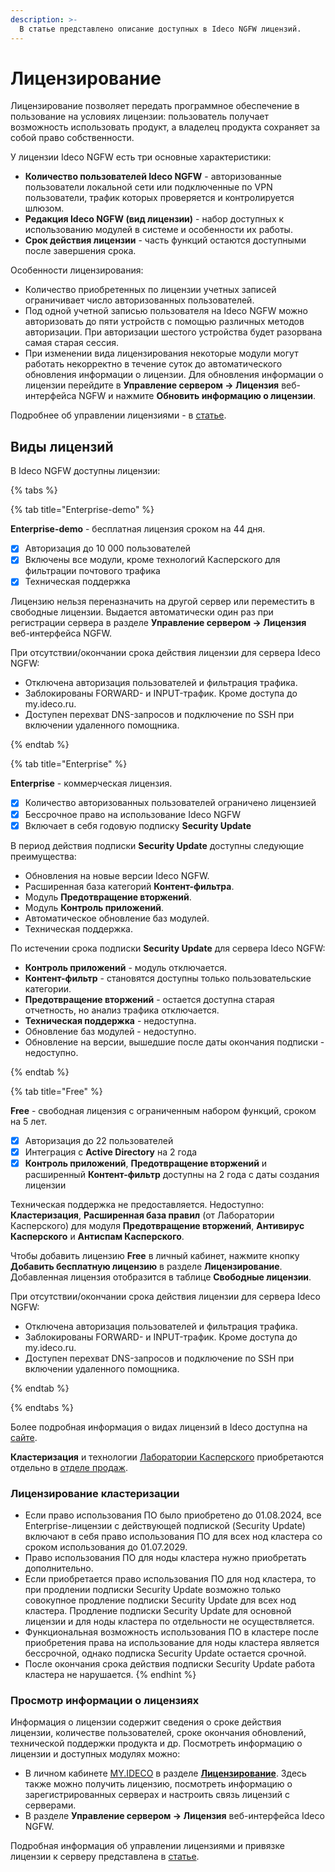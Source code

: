 ```yaml
---
description: >-
  В статье представлено описание доступных в Ideco NGFW лицензий.
---
```


# Лицензирование

Лицензирование позволяет передать программное обеспечение в пользование на условиях лицензии: пользователь получает возможность использовать продукт, а владелец продукта сохраняет за собой право собственности.

У лицензии Ideco NGFW есть три основные характеристики:

* **Количество пользователей Ideco NGFW** - авторизованные пользователи локальной сети или подключенные по VPN пользователи, трафик которых проверяется и контролируется шлюзом.
* **Редакция Ideco NGFW (вид лицензии)** - набор доступных к использованию модулей в системе и особенности их работы.
* **Срок действия лицензии** - часть функций остаются доступными после завершения срока.

Особенности лицензирования:

* Количество приобретенных по лицензии учетных записей ограничивает число авторизованных пользователей.
* Под одной учетной записью пользователя на Ideco NGFW можно авторизовать до пяти устройств с помощью различных методов авторизации. При авторизации шестого устройства будет разорвана самая старая сессия.
* При изменении вида лицензирования некоторые модули могут работать некорректно в течение суток до автоматического обновления информации о лицензии. Для обновления информации о лицензии перейдите в **Управление сервером -> Лицензия** веб-интерфейса NGFW и нажмите **Обновить информацию о лицензии**.


Подробнее об управлении лицензиями - в [статье](/settings/server-management/license-management.md).

## Виды лицензий

В Ideco NGFW доступны лицензии:

{% tabs %}

{% tab title="Enterprise-demo" %}

**Enterprise-demo** - бесплатная лицензия сроком на 44 дня.

* [x] Авторизация до 10 000 пользователей
* [x] Включены все модули, кроме технологий Касперского для фильтрации почтового трафика
* [x] Техническая поддержка

Лицензию нельзя переназначить на другой сервер или переместить в свободные лицензии. Выдается автоматически один раз при регистрации сервера в разделе **Управление сервером -> Лицензия** веб-интерфейса NGFW.

При отсутствии/окончании срока действия лицензии для сервера Ideco NGFW:
* Отключена авторизация пользователей и фильтрация трафика.
* Заблокированы FORWARD- и INPUT-трафик. Кроме доступа до my.ideco.ru.
* Доступен перехват DNS-запросов и подключение по SSH при включении удаленного помощника.

{% endtab %}

{% tab title="Enterprise" %}

**Enterprise** - коммерческая лицензия.

* [x] Количество авторизованных пользователей ограничено лицензией
* [x] Бессрочное право на использование Ideco NGFW
* [x] Включает в себя годовую подписку **Security Update**

В период действия подписки **Security Update** доступны следующие преимущества:

* Обновления на новые версии Ideco NGFW.
* Расширенная база категорий **Контент-фильтра**.
* Модуль **Предотвращение вторжений**.
* Модуль **Контроль приложений**.
* Автоматическое обновление баз модулей.
* Техническая поддержка.

По истечении срока подписки **Security Update** для сервера Ideco NGFW:

* **Контроль приложений** - модуль отключается.
* **Контент-фильтр** - становятся доступны только пользовательские категории.
* **Предотвращение вторжений** - остается доступна старая отчетность, но анализ трафика отключается.
* **Техническая поддержка** - недоступна.
* Обновление баз модулей - недоступно.
* Обновление на версии, вышедшие после даты окончания подписки - недоступно.

{% endtab %}

{% tab title="Free" %}

**Free** - свободная лицензия с ограниченным набором функций, сроком на 5 лет.

* [x] Авторизация до 22 пользователей
* [x] Интеграция с **Active Directory** на 2 года
* [x] **Контроль приложений**, **Предотвращение вторжений** и расширенный **Контент-фильтр** доступны на 2 года с даты создания лицензии
  
Техническая поддержка не предоставляется. Недоступно: **Кластеризация**, **Расширенная база правил** (от Лаборатории Касперского) для модуля **Предотвращение вторжений**, **Антивирус Касперского** и **Антиспам Касперского**.

Чтобы добавить лицензию **Free** в личный кабинет, нажмите кнопку **Добавить бесплатную лицензию** в разделе **Лицензирование**. Добавленная лицензия отобразится в таблице **Свободные лицензии**.

При отсутствии/окончании срока действия лицензии для сервера Ideco NGFW:
* Отключена авторизация пользователей и фильтрация трафика.
* Заблокированы FORWARD- и INPUT-трафик. Кроме доступа до my.ideco.ru.
* Доступен перехват DNS-запросов и подключение по SSH при включении удаленного помощника.

{% endtab %}

{% endtabs %}

Более подробная информация о видах лицензий в Ideco доступна на [сайте](https://ideco.ru/sravnenie-versiy).

**Кластеризация** и технологии [Лаборатории Касперского](https://ideco.ru/kaspersky) приобретаются отдельно в [отделе продаж](https://ideco.ru/kontakty).

### Лицензирование кластеризации

* Если право использования ПО было приобретено до 01.08.2024, все Enterprise-лицензии с действующей подпиской (Security Update) включают в себя право использования ПО для всех нод кластера со сроком использования до 01.07.2029.
* Право использования ПО для ноды кластера нужно приобретать дополнительно.
* Если приобретается право использования ПО для нод кластера, то при продлении подписки Security Update возможно только совокупное продление подписки Security Update для всех нод кластера. Продление подписки Security Update для основной лицензии и для ноды кластера по отдельности не осуществляется.
* Функциональная возможность использования ПО в кластере после приобретения права на использование для ноды кластера является бессрочной, однако подписка Security Update остается срочной.
* После окончания срока действия подписки Security Update работа кластера не нарушается.
{% endhint %}

### Просмотр информации о лицензиях

Информация о лицензии содержит сведения о сроке действия лицензии, количестве пользователей, сроке окончания обновлений, технической поддержки продукта и др. Посмотреть информацию о лицензии и доступных модулях можно:

* В личном кабинете [MY.IDECO](/settings-my/README.md) в разделе **[Лицензирование](https://my.ideco.ru)**. Здесь также можно получить лицензию, посмотреть информацию о зарегистрированных серверах и настроить связь лицензий с серверами.
* В разделе **Управление сервером -> Лицензия** веб-интерфейса Ideco NGFW.

Подробная информация об управлении лицензиями и привязке лицензии к серверу представлена в [статье](/settings/server-management/license-management.md).